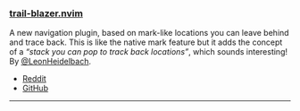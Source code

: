 <h3 id="new-trail-blazer.nvim">
  <a href="#new-trail-blazer.nvim">
    <span class="icon-text">
      <span class="icon">
        <i class="fa-solid fa-book"></i>
      </span>
    </span>
    <span>trail-blazer.nvim</span>
  </a>
</h3>

A new navigation plugin, based on mark-like locations you can leave behind and trace back. This is like the native
mark feature but it adds the concept of a _“stack you can pop to track back locations”_, which sounds interesting! By
[@LeonHeidelbach](https://github/LeonHeidelbach).

- [Reddit](https://www.reddit.com/r/neovim/comments/10jbq9x/trailblazernvim_new_motion_plugin_to_quickly_and/)
- [GitHub](https://github.com/LeonHeidelbach/trailblazer.nvim)

---
